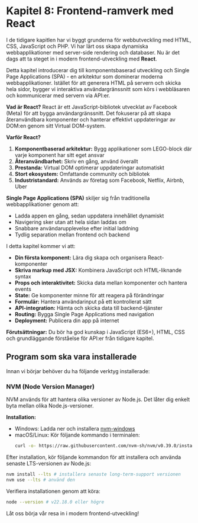 # Kapitel 8: Frontend-ramverk med React

I de tidigare kapitlen har vi byggt grunderna för webbutveckling med HTML, CSS, JavaScript och PHP. Vi har lärt oss skapa dynamiska webbapplikationer med server-side rendering och databaser. Nu är det dags att ta steget in i modern frontend-utveckling med **React**.

Detta kapitel introducerar dig till komponentsbaserad utveckling och Single Page Applications (SPA) - en arkitektur som dominerar moderna webbapplikationer. Istället för att generera HTML på servern och skicka hela sidor, bygger vi interaktiva användargränssnitt som körs i webbläsaren och kommunicerar med servern via API:er.

**Vad är React?** React är ett JavaScript-bibliotek utvecklat av Facebook (Meta) för att bygga användargränssnitt. Det fokuserar på att skapa återanvändbara komponenter och hanterar effektivt uppdateringar av DOM:en genom sitt Virtual DOM-system.

**Varför React?** 

1. **Komponentbaserad arkitektur:** Bygg applikationer som LEGO-block där varje komponent har sitt eget ansvar
2. **Återanvändbarhet:** Skriv en gång, använd överallt
3. **Prestanda:** Virtual DOM optimerar uppdateringar automatiskt  
4. **Stort ekosystem:** Omfattande community och bibliotek
5. **Industristandard:** Används av företag som Facebook, Netflix, Airbnb, Uber

**Single Page Applications (SPA)** skiljer sig från traditionella webbapplikationer genom att:
- Ladda appen en gång, sedan uppdatera innehållet dynamiskt
- Navigering sker utan att hela sidan laddas om
- Snabbare användarupplevelse efter initial laddning
- Tydlig separation mellan frontend och backend

I detta kapitel kommer vi att:

*   **Din första komponent:** Lära dig skapa och organisera React-komponenter
*   **Skriva markup med JSX:** Kombinera JavaScript och HTML-liknande syntax
*   **Props och interaktivitet:** Skicka data mellan komponenter och hantera events
*   **State:** Ge komponenter minne för att reagera på förändringar
*   **Formulär:** Hantera användarinput på ett kontrollerat sätt
*   **API-integration:** Hämta och skicka data till backend-tjänster
*   **Routing:** Bygga Single Page Applications med navigation
*   **Deployment:** Publicera din app på internet

**Förutsättningar:** Du bör ha god kunskap i JavaScript (ES6+), HTML, CSS och grundläggande förståelse för API:er från tidigare kapitel.

## Program som ska vara installerade

Innan vi börjar behöver du ha följande verktyg installerade:

### NVM (Node Version Manager)
NVM används för att hantera olika versioner av Node.js. Det låter dig enkelt byta mellan olika Node.js-versioner.

**Installation:**
- Windows: Ladda ner och installera [nvm-windows](https://github.com/coreybutler/nvm-windows/releases)
- macOS/Linux: Kör följande kommando i terminalen:
  ```bash
  curl -o- https://raw.githubusercontent.com/nvm-sh/nvm/v0.39.0/install.sh | bash
  ```

Efter installation, kör följande kommandon för att installera och använda senaste LTS-versionen av Node.js:
```bash
nvm install --lts # installera senaste long-term-support versionen
nvm use --lts # använd den
```


Verifiera installationen genom att köra:
```bash
node --version # v22.18.0 eller högre
````

Låt oss börja vår resa in i modern frontend-utveckling!

